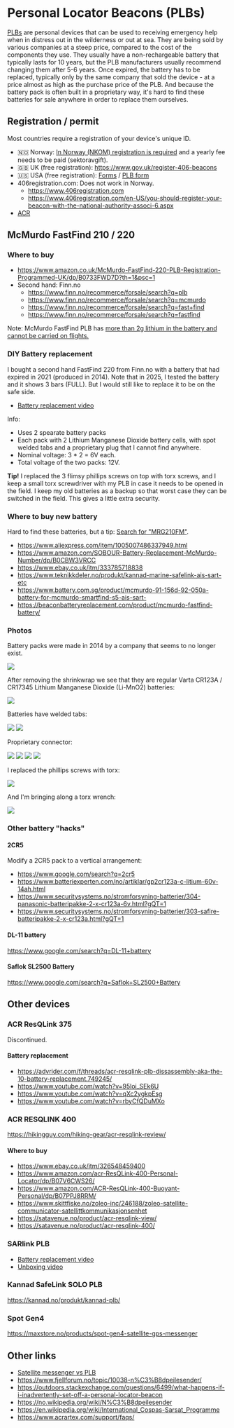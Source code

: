 # Personal Locator Beacons (PLBs)

[PLBs](https://en.wikipedia.org/wiki/Emergency_position-indicating_radiobeacon) are personal devices that can be used to receiving emergency help when in distress out in the wilderness or out at sea. They are being sold by various companies at a steep price, compared to the cost of the components they use. They usually have a non-rechargeable battery that typically lasts for 10 years, but the PLB manufacturers usually recommend changing them after 5-6 years. Once expired, the battery has to be replaced, typically only by the same company that sold the device - at a price almost as high as the purchase price of the PLB. And because the battery pack is often built in a proprietary way, it's hard to find these batteries for sale anywhere in order to replace them ourselves.

## Registration / permit

Most countries require a registration of your device's unique ID.

- 🇳🇴 Norway: [In Norway (NKOM) registration is required](https://nkom.no/frekvenser-og-elektronisk-utstyr/tillatelse-til-a-bruke-frekvenser/tillatelse-til-bruk-av-personlig-nodpeilesender-plb) and a yearly fee needs to be paid (sektoravgift).
- 🇬🇧 UK (free registration): https://www.gov.uk/register-406-beacons
- 🇺🇸 USA (free registration): [Forms](https://beaconregistration.noaa.gov/RGDB/forms) / [PLB form](https://beaconregistration.noaa.gov/RGDB/resources/forms/plb.pdf)
- 406registration.com: Does not work in Norway.
  - https://www.406registration.com
  - https://www.406registration.com/en-US/you-should-register-your-beacon-with-the-national-authority-associ-6.aspx
- [ACR](https://www.acrartex.com/support/register-beacon/register-beacon)

## McMurdo FastFind 210 / 220

### Where to buy

- https://www.amazon.co.uk/McMurdo-FastFind-220-PLB-Registration-Programmed-UK/dp/B0733FWD7D?th=1&psc=1
- Second hand: Finn.no
  - https://www.finn.no/recommerce/forsale/search?q=plb
  - https://www.finn.no/recommerce/forsale/search?q=mcmurdo
  - https://www.finn.no/recommerce/forsale/search?q=fast+find
  - https://www.finn.no/recommerce/forsale/search?q=fastfind

Note: McMurdo FastFind PLB has [more than 2g lithium in the battery and cannot be carried on flights.](https://www.ssbilbehor.se/battillbehor/mcmurdo-nodsandare-fastfind-220-plb-smartfind-s10s20/nodsandare-fastfind-220-plb-gps)

### DIY Battery replacement

I bought a second hand FastFind 220 from Finn.no with a battery that had expired in 2021 (produced in 2014). Note that in 2025, I tested the battery and it shows 3 bars (FULL). But I would still like to replace it to be on the safe side.

- [Battery replacement video](https://www.youtube.com/watch?v=klTR0kh1BwQ)

Info:

- Uses 2 spearate battery packs
- Each pack with 2 Lithium Manganese Dioxide battery cells, with spot welded tabs and a proprietary plug that I cannot find anywhere.
- Nominal voltage: 3 * 2 = 6V each.
- Total voltage of the two packs: 12V.

**Tip!** I replaced the 3 flimsy phillips screws on top with torx screws, and I keep a small torx screwdriver with my PLB in case it needs to be opened in the field. I keep my old batteries as a backup so that worst case they can be switched in the field. This gives a little extra security.

### Where to buy new battery

Hard to find these batteries, but a tip: [Search for "MRG210FM"](https://www.google.com/search?q=MRG210FM).

- https://www.aliexpress.com/item/1005007486337949.html
- https://www.amazon.com/SOBOUR-Battery-Replacement-McMurdo-Number/dp/B0CBW3VRCC
- https://www.ebay.co.uk/itm/333785718838
- https://www.teknikkdeler.no/produkt/kannad-marine-safelink-ais-sart-etc
- https://www.battery.com.sg/product/mcmurdo-91-156d-92-050a-battery-for-mcmurdo-smartfind-s5-ais-sart-
- https://beaconbatteryreplacement.com/product/mcmurdo-fastfind-battery/

### Photos

Battery packs were made in 2014 by a company that seems to no longer exist.

![](https://static.mifi.no/dist/2025/IMG_1786.jpg)

After removing the shrinkwrap we see that they are regular Varta CR123A / CR17345 Lithium Manganese Dioxide (Li-MnO2) batteries:


![](https://static.mifi.no/dist/2025/IMG_1791.jpg)

Batteries have welded tabs:

![](https://static.mifi.no/dist/2025/IMG_1789.jpg)
![](https://static.mifi.no/dist/2025/IMG_1790.jpg)

Proprietary connector:

![](https://static.mifi.no/dist/2025/IMG_1783.jpg)
![](https://static.mifi.no/dist/2025/IMG_1784.jpg)
![](https://static.mifi.no/dist/2025/IMG_1794.jpg)
![](https://static.mifi.no/dist/2025/IMG_1795.jpg)

I replaced the phillips screws with torx:

![](https://static.mifi.no/dist/2025/IMG_1798.jpg)

And I'm bringing along a torx wrench:

![](https://static.mifi.no/dist/2025/IMG_1799.jpg)

### Other battery "hacks"

#### 2CR5

Modify a 2CR5 pack to a vertical arrangement:

- https://www.google.com/search?q=2cr5
- https://www.batteriexperten.com/no/artiklar/gp2cr123a-c-litium-60v-14ah.html
- https://www.securitysystems.no/stromforsyning-batterier/304-panasonic-batteripakke-2-x-cr123a-6v.html?gQT=1
- https://www.securitysystems.no/stromforsyning-batterier/303-safire-batteripakke-2-x-cr123a.html?gQT=1

#### DL-11 battery

https://www.google.com/search?q=DL-11+battery

#### Saflok SL2500 Battery

https://www.google.com/search?q=Saflok+SL2500+Battery

## Other devices

### ACR ResQLink 375

Discontinued.

#### Battery replacement

- https://advrider.com/f/threads/acr-resqlink-plb-dissassembly-aka-the-10-battery-replacement.749245/
- https://www.youtube.com/watch?v=95loi_SEk6U
- https://www.youtube.com/watch?v=qXc2ygkpEsg
- https://www.youtube.com/watch?v=rbyCfQDuMXo

### ACR RESQLINK 400

https://hikingguy.com/hiking-gear/acr-resqlink-review/

#### Where to buy

- https://www.ebay.co.uk/itm/326548459400
- https://www.amazon.com/acr-ResQLink-400-Personal-Locator/dp/B07V6CWS26/
- https://www.amazon.com/ACR-ResQLink-400-Buoyant-Personal/dp/B07PPJ8RRM/
- https://www.skittfiske.no/zoleo-inc/246188/zoleo-satellite-communicator-satellittkommunikasjonsenhet
- https://satavenue.no/product/acr-resqlink-view/
- https://satavenue.no/product/acr-resqlink-400/

### SARlink PLB

- [Battery replacement video](https://www.youtube.com/watch?v=BYgBEPi0jFU)
- [Unboxing video](https://www.youtube.com/watch?v=2TKycgIcb_o)

### Kannad SafeLink SOLO PLB

https://kannad.no/produkt/kannad-plb/

### Spot Gen4

https://maxstore.no/products/spot-gen4-satellite-gps-messenger

## Other links

- [Satellite messenger vs PLB](https://hikingguy.com/hiking-gear/acr-resqlink-view-plb-review-acr-plb-or-garmin-inreach/)
- https://www.fjellforum.no/topic/10038-n%C3%B8dpeilesender/
- https://outdoors.stackexchange.com/questions/6499/what-happens-if-i-inadvertently-set-off-a-personal-locator-beacon
- https://no.wikipedia.org/wiki/N%C3%B8dpeilesender
- https://en.wikipedia.org/wiki/International_Cospas-Sarsat_Programme
- https://www.acrartex.com/support/faqs/
